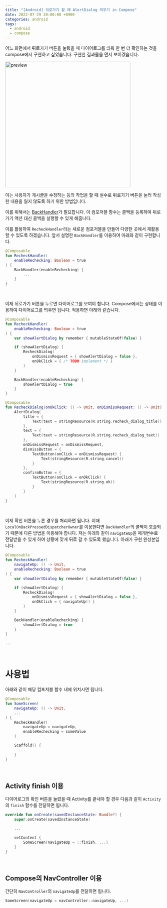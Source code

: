 ```yaml
---
title: "[Android] 뒤로가기 할 때 AlertDialog 띄우기 in Compose"
date: 2022-07-29 20:00:00 +0900
categories: android
tags:
  - android
  - compose
---
```


어느 화면에서 뒤로가기 버튼을 눌렀을 때 다이어로그를 띄워 한 번 더 확인하는 것을 compose에서 구현하고 싶었습니다. 구현한 결과물을 먼저 보이겠습니다.

<img src="https://user-images.githubusercontent.com/57604817/182040106-9bd7b74b-6179-4423-9073-d0280bda3522.gif" alt="preview" width="400"/>

이는 사용자가 게시글을 수정하는 등의 작업을 할 때 실수로 뒤로가기 버튼을 눌러 작성한 내용을 잃지 않도록 하기 위한 방법입니다.

이를 위해서는 [BackHandler](https://sungbin.land/jetpack-compose-뒤로가기-이벤트-처리하기-69cbc47268ea)가 필요합니다. 이 컴포저블 함수는 콜백을 등록하여 뒤로가기 액션 대신 콜백을 실행할 수 있게 해줍니다.

이를 활용하여 `RecheckHandler`라는 새로운 컴포저블을 만들어 다양한 곳에서 재활용할 수 있도록 하겠습니다. 앞서 설명한 `BackHandler`를 이용하여 아래와 같이 구현합니다.

```kotlin
@Composable
fun RecheckHandler(
    enableRechecking: Boolean = true
) {
    BackHandler(enableRechecking) {
        ...
    }
}
```

<br>

이제 뒤로가기 버튼을 누르면 다이어로그를 보여야 합니다. Compose에서는 상태를 이용하여 다이어로그를 띄우면 됩니다. 적용하면 아래와 같습니다.

```kotlin
@Composable
fun RecheckHandler(
    enableRechecking: Boolean = true
) {
    var showAlertDialog by remember { mutableStateOf(false) }

    if (showAlertDialog) {
        RecheckDialog(
            onDismissRequest = { showAlertDialog = false },
            onOkClick = { /* TODO implement */ }
        )
    }

    BackHandler(enableRechecking) {
        showAlertDialog = true
    }
}

@Composable
fun RecheckDialog(onOkClick: () -> Unit, onDismissRequest: () -> Unit) {
    AlertDialog(
        title = {
            Text(text = stringResource(R.string.recheck_dialog_title))
        },
        text = {
            Text(text = stringResource(R.string.recheck_dialog_text))
        },
        onDismissRequest = onDismissRequest,
        dismissButton = {
            TextButton(onClick = onDismissRequest) {
                Text(stringResource(R.string.cancel))
            }
        },
        confirmButton = {
            TextButton(onClick = onOkClick) {
                Text(stringResource(R.string.ok))
            }
        }
    )
}
```

<br>

이제 확인 버튼을 누른 경우를 처리하면 됩니다. 이때 `LocalOnBackPressedDispatcherOwner`를 이용한다면 `BackHandler`의 콜백이 호출되기 때문에 다른 방법을 이용해야 합니다.
저는 아래와 같이 `navigateUp`을 매개변수로 전달받을 수 있게 하여 상황에 맞게 뒤로 갈 수 있도록 했습니다. 아래가 구현 완성본입니다.

```kotlin
@Composable
fun RecheckHandler(
    navigateUp: () -> Unit,
    enableRechecking: Boolean = true
) {
    var showAlertDialog by remember { mutableStateOf(false) }

    if (showAlertDialog) {
        RecheckDialog(
            onDismissRequest = { showAlertDialog = false },
            onOkClick = { navigateUp() }
        )
    }

    BackHandler(enableRechecking) {
        showAlertDialog = true
    }
}

...
```

<br>

# 사용법

아래와 같이 해당 컴포저블 함수 내에 위치시면 됩니다.

```kotlin
@Composable
fun SomeScreen(
    navigateUp: () -> Unit,
    ...
) {
    RecheckHandler(
        navigateUp = navigateUp,
        enableRechecking = someValue
    )

    Scaffold() {
      ...
    }
}
```

<br>

## Activity finish 이용

다이어로그의 확인 버튼을 눌렀을 때 Activity를 끝내야 할 경우 다음과 같이 `Activity`의 `finish` 함수를 전달하면 됩니다.

```kotlin
override fun onCreate(savedInstanceState: Bundle?) {
    super.onCreate(savedInstanceState)

    ...

    setContent {
        SomeScreen(navigateUp = ::finish, ...)
    }
}
```

<br>

## Compose의 NavController 이용

간단히 `NavController`의 `navigateUp`를 전달하면 됩니다.

```kotlin
SomeScreen(navigateUp = navController::navigateUp, ...)
```
